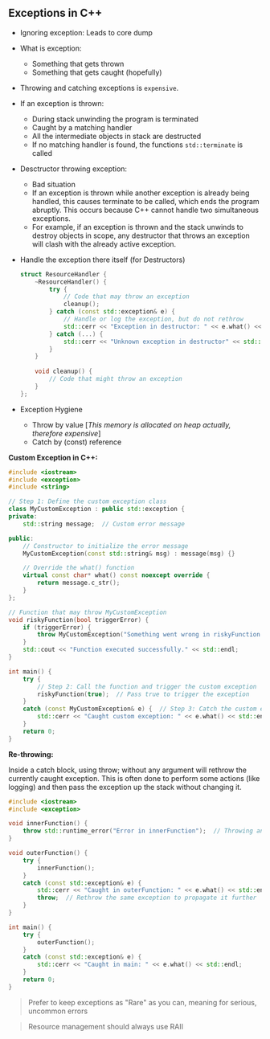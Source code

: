## Exceptions in C++

- Ignoring exception: Leads to core dump
- What is exception: 
    - Something that gets thrown
    - Something that gets caught (hopefully)
- Throwing and catching exceptions is `expensive`.

- If an exception is thrown:
    - During stack unwinding the program is terminated
    - Caught by a matching handler
    - All the intermediate objects in stack are destructed
    - If no matching handler is found, the functions `std::terminate` is called

- Desctructor throwing exception:
    - Bad situation
    - If an exception is thrown while another exception is already being 
    handled, this causes terminate to be called, which ends the program 
    abruptly. This occurs because C++ cannot handle two simultaneous exceptions.
	- For example, if an exception is thrown and the stack unwinds to destroy 
    objects in scope, any destructor that throws an exception will clash with 
    the already active exception.

- Handle the exception there itself (for Destructors)
    ```cpp
    struct ResourceHandler {
        ~ResourceHandler() {
            try {
                // Code that may throw an exception
                cleanup();
            } catch (const std::exception& e) {
                // Handle or log the exception, but do not rethrow
                std::cerr << "Exception in destructor: " << e.what() << std::endl;
            } catch (...) {
                std::cerr << "Unknown exception in destructor" << std::endl;
            }
        }
        
        void cleanup() {
            // Code that might throw an exception
        }
    };
    ```

- Exception Hygiene
    - Throw by value [*This memory is allocated on heap 
     actually, therefore expensive*]
    - Catch by (const) reference


**Custom Exception in C++:**

```cpp
#include <iostream>
#include <exception>
#include <string>

// Step 1: Define the custom exception class
class MyCustomException : public std::exception {
private:
    std::string message;  // Custom error message

public:
    // Constructor to initialize the error message
    MyCustomException(const std::string& msg) : message(msg) {}

    // Override the what() function
    virtual const char* what() const noexcept override {
        return message.c_str();
    }
};

// Function that may throw MyCustomException
void riskyFunction(bool triggerError) {
    if (triggerError) {
        throw MyCustomException("Something went wrong in riskyFunction!");
    }
    std::cout << "Function executed successfully." << std::endl;
}

int main() {
    try {
        // Step 2: Call the function and trigger the custom exception
        riskyFunction(true);  // Pass true to trigger the exception
    }
    catch (const MyCustomException& e) {  // Step 3: Catch the custom exception
        std::cerr << "Caught custom exception: " << e.what() << std::endl;
    }
    return 0;
}
```
**Re-throwing:**

Inside a catch block, using throw; without any argument will 
rethrow the currently caught exception. This is often done to 
perform some actions (like logging) and then pass the 
exception up the stack without changing it.

```cpp
#include <iostream>
#include <exception>

void innerFunction() {
    throw std::runtime_error("Error in innerFunction");  // Throwing an exception
}

void outerFunction() {
    try {
        innerFunction();
    }
    catch (const std::exception& e) {
        std::cerr << "Caught in outerFunction: " << e.what() << std::endl;
        throw;  // Rethrow the same exception to propagate it further
    }
}

int main() {
    try {
        outerFunction();
    }
    catch (const std::exception& e) {
        std::cerr << "Caught in main: " << e.what() << std::endl;
    }
    return 0;
}
```

> Prefer to keep exceptions as "Rare" as you can, meaning for 
serious, uncommon errors

> Resource management should always use RAII
